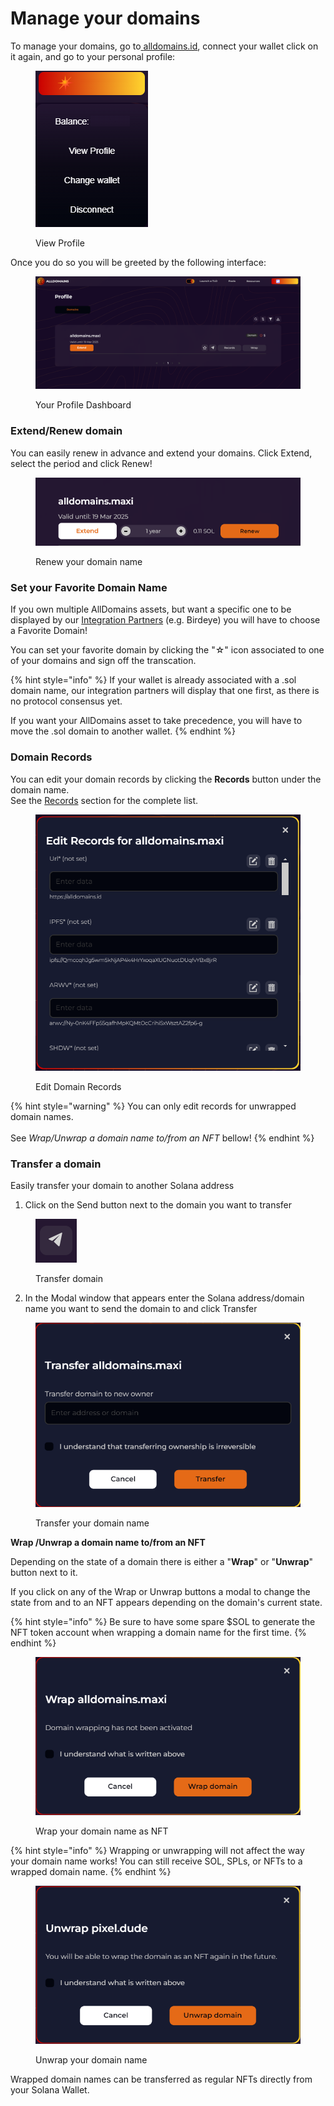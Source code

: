 # Manage your domains

To manage your domains, go to[ ](https://abc.onsol.io/)[alldomains.id](https://alldomains.id/), connect your wallet click on it again, and go to your personal profile:

<figure><img src="../.gitbook/assets/image (5).png" alt=""><figcaption><p>View Profile</p></figcaption></figure>

Once you do so you will be greeted by the following interface:

<figure><img src="../.gitbook/assets/image (1).png" alt=""><figcaption><p>Your Profile Dashboard</p></figcaption></figure>

### Extend/Renew domain

You can easily renew in advance and extend your domains. Click Extend, select the period and click Renew!

<figure><img src="../.gitbook/assets/image (8).png" alt=""><figcaption><p>Renew your domain name</p></figcaption></figure>

### **Set your Favorite Domain Name**

If you own multiple AllDomains assets, but want a specific one to be displayed by our [Integration Partners](../developer-guide/integrations.md) (e.g. Birdeye) you will have to choose a Favorite Domain!

You can set your favorite domain by clicking the "☆" icon associated to one of your domains and sign off the transcation.

{% hint style="info" %}
If your wallet is already associated with a .sol domain name, our integration partners will display that one first, as there is no protocol consensus yet.

If you want your AllDomains asset to take precedence, you will have to move the .sol domain to another wallet.
{% endhint %}

### **Domain Records**

You can edit your domain records by clicking the **Records** button under the domain name.\
See the [Records](../developer-guide/records.md) section for the complete list.

<figure><img src="../.gitbook/assets/image (9).png" alt=""><figcaption><p>Edit Domain Records</p></figcaption></figure>

{% hint style="warning" %}
You can only edit records for unwrapped domain names. \
\
See _Wrap/Unwrap a domain name to/from an NFT_ bellow!
{% endhint %}

### Transfer a domain

Easily transfer your domain to another Solana address

1. Click on the Send button next to the domain you want to transfer

<figure><img src="../.gitbook/assets/image (10).png" alt=""><figcaption><p>Transfer domain</p></figcaption></figure>

2. In the Modal window that appears enter the Solana address/domain name you want to send the domain to and click Transfer

<figure><img src="../.gitbook/assets/image (11).png" alt=""><figcaption><p>Transfer your domain name</p></figcaption></figure>

**Wrap /Unwrap a domain name to/from an NFT**

Depending on the state of a domain there is either a "**Wrap**" or "**Unwrap**" button next to it.

If you click on any of the Wrap or Unwrap buttons a modal to change the state from and to an NFT appears depending on the domain's current state.

{% hint style="info" %}
Be sure to have some spare $SOL to generate the NFT token account when wrapping a domain name for the first time.
{% endhint %}

<figure><img src="../.gitbook/assets/image (12).png" alt=""><figcaption><p>Wrap your domain name as NFT</p></figcaption></figure>

{% hint style="info" %}
Wrapping or unwrapping will not affect the way your domain name works! You can still receive SOL, SPLs, or NFTs to a wrapped domain name.
{% endhint %}

<figure><img src="../.gitbook/assets/image (2).png" alt=""><figcaption><p>Unwrap your domain name</p></figcaption></figure>

Wrapped domain names can be transferred as regular NFTs directly from your Solana Wallet.
